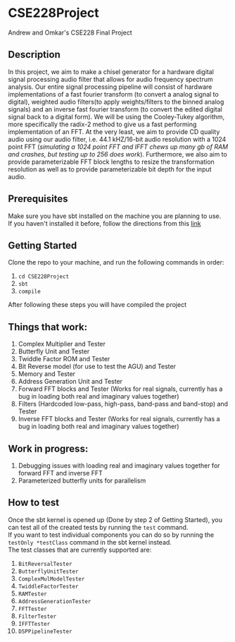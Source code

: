 # CSE228Project
Andrew and Omkar's CSE228 Final Project
## Description
In this project, we aim to make a chisel generator for a hardware digital signal processing audio filter that allows for audio frequency spectrum analysis. Our entire signal processing pipeline will consist of hardware implementations of a fast fourier transform (to convert a analog signal to digital), weighted audio filters(to apply weights/filters to the binned analog signals) and an inverse fast fourier transform (to convert the edited digital signal back to a digital form). We will be using the Cooley-Tukey algorithm, more specifically the radix-2 method to give us a fast performing implementation of an FFT. At the very least, we aim to provide CD quality audio using our audio filter, i.e. 44.1 kHZ/16-bit audio resolution with a 1024 point FFT (*simulating a 1024 point FFT and IFFT chews up many gb of RAM and crashes, but testing up to 256 does work*). Furthermore, we also aim to provide parameterizable FFT block lengths to resize the transformation resolution as well as to provide parameterizable bit depth for the input audio.
## Prerequisites
Make sure you have sbt installed on the machine you are planning to use.\
If you haven't installed it before, follow the directions from this [link](https://www.scala-sbt.org/1.x/docs/Setup.html)
## Getting Started
Clone the repo to your machine, and run the following commands in order:
1. `cd CSE228Project`
2. `sbt`
3. `compile`

After following these steps you will have compiled the project

## Things that work:
1. Complex Multiplier and Tester
2. Butterfly Unit and Tester
3. Twiddle Factor ROM and Tester
4. Bit Reverse model (for use to test the AGU) and Tester
5. Memory and Tester
6. Address Generation Unit and Tester
7. Forward FFT blocks and Tester (Works for real signals, currently has a bug in loading both real and imaginary values together)
8. Filters (Hardcoded low-pass, high-pass, band-pass and band-stop) and Tester
9. Inverse FFT blocks and Tester (Works for real signals, currently has a bug in loading both real and imaginary values together)

## Work in progress:
1. Debugging issues with loading real and imaginary values together for forward FFT and inverse FFT
2. Parameterized butterfly units for parallelism

## How to test
Once the sbt kernel is opened up (Done by step 2 of Getting Started), you can test all of the created tests by running the `test` command.\
If you want to test individual components you can do so by running the `testOnly *testClass` command in the sbt kernel instead.\
The test classes that are currently supported are:
1. `BitReversalTester`
2. `ButterflyUnitTester`
3. `ComplexMulModelTester`
4. `TwiddleFactorTester`
5. `RAMTester`
6. `AddressGenerationTester`
7. `FFTTester`
8. `FilterTester`
9. `IFFTTester`
10. `DSPPipelineTester`
